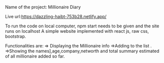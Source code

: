 Name of the project: Millionaire Diary

Live url:https://dazzling-haibt-753b28.netlify.app/

To run the code on local computer, npm start needs to be given and the site runs on localhost A simple website implemented with react js, raw css, bootstrap.

Functionalities are: => Displaying the Millionaire info =>Adding to the list . =>Showing the names],age,company,networth and total summary estimated of all millionaire added so far.
